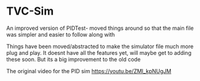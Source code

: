 # TVC-Sim
An improved version of PIDTest- moved things around so that the main file was simpler and easier to follow along with

Things have been moved/abstracted to make the simulator file much more plug and play. It doesnt have all the features yet, will maybe get to adding these soon. But its a big improvement
to the old code


The original video for the PID sim
https://youtu.be/ZMI_kpNUgJM
